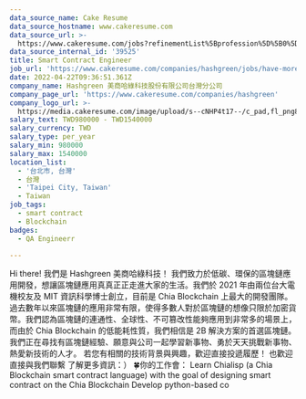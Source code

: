 ```yaml
---
data_source_name: Cake Resume
data_source_hostname: www.cakeresume.com
data_source_url: >-
  https://www.cakeresume.com/jobs?refinementList%5Bprofession%5D%5B0%5D=engineering_qa-engineer&refinementList%5Bsalary_currency%5D=TWD&range%5Bsalary_range%5D%5Bmin%5D=800096
data_source_internal_id: '39525'
title: Smart Contract Engineer
job_url: 'https://www.cakeresume.com/companies/hashgreen/jobs/have-more'
date: 2022-04-22T09:36:51.361Z
company_name: Hashgreen 美商哈綠科技股份有限公司台灣分公司
company_page_url: 'https://www.cakeresume.com/companies/hashgreen'
company_logo_url: >-
  https://media.cakeresume.com/image/upload/s--cNHP4t17--/c_pad,fl_png8,h_200,w_200/v1648224072/rpmkdjzeyjyav4zkdpmt.png
salary_text: TWD980000 - TWD1540000
salary_currency: TWD
salary_type: per_year
salary_min: 980000
salary_max: 1540000
location_list:
  - '台北市, 台灣'
  - 台灣
  - 'Taipei City, Taiwan'
  - Taiwan
job_tags:
  - smart contract
  - Blockchain
badges:
  - QA Engineerr

---
```


Hi there! 我們是 Hashgreen 美商哈綠科技！ 我們致力於低碳、環保的區塊鏈應用開發，想讓區塊鏈應用真真正正走進大家的生活。我們於 2021 年由兩位台大電機校友及 MIT 資訊科學博士創立，目前是 Chia Blockchain 上最大的開發團隊。 過去數年以來區塊鏈的應用非常有限，使得多數人對於區塊鏈的想像只限於加密貨幣。我們認為區塊鏈的連通性、全球性、不可篡改性能夠應用到非常多的場景上，而由於 Chia Blockchain 的低能耗性質，我們相信是 2B 解決方案的首選區塊鏈。 我們正在尋找有區塊鏈經驗、願意與公司一起學習新事物、勇於天天挑戰新事物、熱愛新技術的人才。 若您有相關的技術背景與興趣，歡迎直接投遞履歷！ 也歡迎 直接與我們聯繫 了解更多資訊：） 🍀你的工作會： Learn Chialisp (a Chia Blockchain smart contract language) with the goal of designing smart contract on the Chia Blockchain Develop python-based co